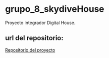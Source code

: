 # grupo_8_skydiveHouse
Proyecto integrador Digital House.

## url del repositorio:
[Repositorio del proyecto](https://github.com/Gonzatdf/grupo_8_skydiveHouse "SkydiveHouse")
